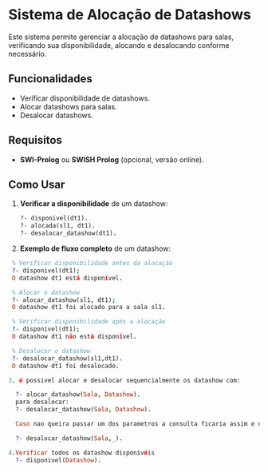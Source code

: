 # Sistema de Alocação de Datashows

Este sistema permite gerenciar a alocação de datashows para salas, verificando sua disponibilidade, alocando e desalocando conforme necessário.

## Funcionalidades

- Verificar disponibilidade de datashows.
- Alocar datashows para salas.
- Desalocar datashows.

## Requisitos

- **SWI-Prolog** ou **SWISH Prolog** (opcional, versão online).

## Como Usar

1. **Verificar a disponibilidade** de um datashow:
   ```prolog
   ?- disponivel(dt1).
   ?- alocada(sl1, dt1).
   ?- desalocar_datashow(dt1).

2. **Exemplo de fluxo completo** de um datashow:
  ```prolog
   % Verificar disponibilidade antes da alocação
   ?- disponivel(dt1);
   O datashow dt1 está disponível.

   % Alocar o datashow
   ?- alocar_datashow(sl1, dt1);
   O datashow dt1 foi alocado para a sala sl1.

   % Verificar disponibilidade após a alocação
   ?- disponivel(dt1);
   O datashow dt1 não está disponível.

   % Desalocar o datashow
   ?- desalocar_datashow(sl1,dt1).
   O datashow dt1 foi desalocado.

3. é possivel alocar e desalocar sequencialmente os datashow com:

    ?- alocar_datashow(Sala, Datashow).
    para desalocar:
    ?- desalocar_datashow(Sala, Datashow).

    Caso nao queira passar um dos parametros a consulta ficaria assim e ocorreria para todos que estiverem alocados:

    ?- desalocar_datashow(Sala,_).

4.Verificar todos os datashow disponivéis 
    ?- disponivel(Datashow).